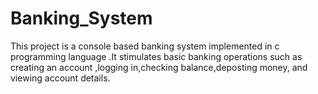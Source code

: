 # Banking_System
This project is a console based banking system implemented in c programming language .It stimulates basic banking operations such as creating an account ,logging in,checking balance,deposting money, and viewing account details.
